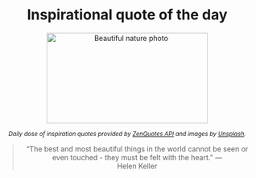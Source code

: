 
<div align="center">

# Inspirational quote of the day

<img src="./data/photo.jpeg" alt="Beautiful nature photo" width="320" height="180">

<sub><i>Daily dose of inspiration quotes provided by [ZenQuotes API](https://zenquotes.io/) and images by [Unsplash](https://unsplash.com/).</i></sub>


<blockquote>&ldquo;The best and most beautiful things in the world cannot be seen or even touched - they must be felt with the heart.&rdquo; &mdash; <footer>Helen Keller</footer></blockquote>

</div>

